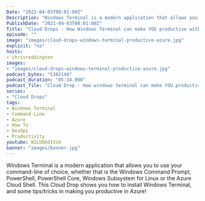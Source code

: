 ```yaml
---
Date: "2021-04-03T00:01:00Z"
Description: "Windows Terminal is a modern application that allows you to use your command-line of choice, whether that is the Windows Command Prompt, PowerShell, PowerShell Core, Windows Subsystem for Linux  or the Azure Cloud Shell. This Cloud Drop shows you how to install Windows Terminal, and some tips/tricks in making you productive in Azure!"
PublishDate: "2021-04-03T00:01:00Z"
Title: "Cloud Drops - How Windows Terminal can make YOU productive with Azure"
episode: ""
image: "images/cloud-drops-windows-terminal-productive-azure.jpg"
explicit: "no"
hosts:
- chrisreddington
images:
- "images/cloud-drops-windows-terminal-productive-azure.jpg"
podcast_bytes: "5382144"
podcast_duration: "05:34.000"
podcast_file: "Cloud Drop - How windows terminal can make YOU productive with Azure.mp3"
series:
- "Cloud Drops"
tags:
- Windows Terminal
- Command-Line
- Azure
- How To
- DevOps
- Productivity
youtube: W2LUQbd1VzU
banner: "images/banner.jpg"
---
```

Windows Terminal is a modern application that allows you to use your command-line of choice, whether that is the Windows Command Prompt, PowerShell, PowerShell Core, Windows Subsystem for Linux  or the Azure Cloud Shell. This Cloud Drop shows you how to install Windows Terminal, and some tips/tricks in making you productive in Azure!